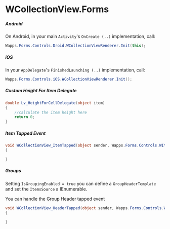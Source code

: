 # WCollectionView.Forms

##### Android 

On Android, in your main `Activity`'s `OnCreate (..)` implementation, call:

```csharp
Wapps.Forms.Controls.Droid.WCollectionViewRenderer.Init(this);
```

##### iOS

In your `AppDelegate`'s `FinishedLaunching (..)` implementation, call:

```csharp
Wapps.Forms.Controls.iOS.WCollectionViewRenderer.Init();
```

##### Custom Height For Item Delegate
```csharp
double Lv_HeightForCellDelegate(object item)
{
    //calculate the item height here
    return 0;
}
```

##### Item Tapped Event
```csharp
void WCollectionView_ItemTapped(object sender, Wapps.Forms.Controls.WItemTappedEventArgs args)
{

}
```

##### Groups
Setting `IsGroupingEnabled = true` you can define a `GroupHeaderTemplate` and set the `ItemsSource` a IEnumerable<IEnumerable>.

You can handle the Group Header tapped event
```csharp
void WCollectionView_HeaderTapped(object sender, Wapps.Forms.Controls.WItemTappedEventArgs args)
{

}
```
